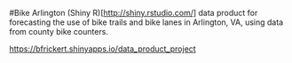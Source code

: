 #Bike Arlington
(Shiny R)[http://shiny.rstudio.com/] data product for forecasting the use of bike trails and bike lanes in Arlington, VA, using data from county bike counters.
 
https://bfrickert.shinyapps.io/data_product_project
